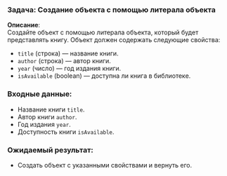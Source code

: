 ### Задача: Создание объекта с помощью литерала объекта

**Описание**:  
Создайте объект с помощью литерала объекта, который будет представлять книгу. Объект должен содержать следующие свойства:

- `title` (строка) — название книги.
- `author` (строка) — автор книги.
- `year` (число) — год издания книги.
- `isAvailable` (boolean) — доступна ли книга в библиотеке.

### Входные данные:

- Название книги `title`.
- Автор книги `author`.
- Год издания `year`.
- Доступность книги `isAvailable`.

### Ожидаемый результат:

- Создать объект с указанными свойствами и вернуть его.
